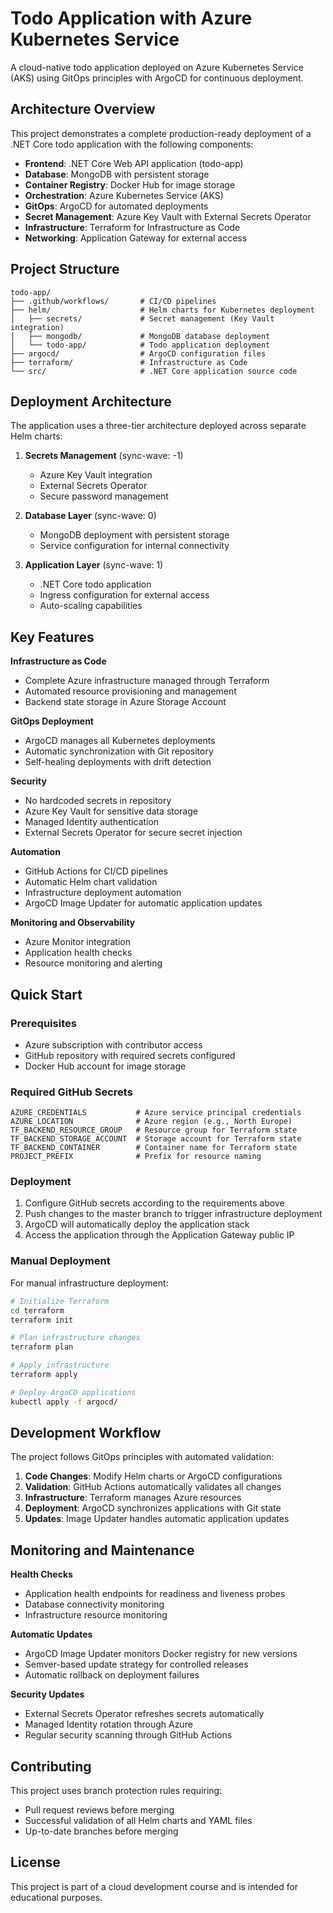 # Todo Application with Azure Kubernetes Service

A cloud-native todo application deployed on Azure Kubernetes Service (AKS) using GitOps principles with ArgoCD for continuous deployment.

## Architecture Overview

This project demonstrates a complete production-ready deployment of a .NET Core todo application with the following components:

- **Frontend**: .NET Core Web API application (todo-app)
- **Database**: MongoDB with persistent storage
- **Container Registry**: Docker Hub for image storage
- **Orchestration**: Azure Kubernetes Service (AKS)
- **GitOps**: ArgoCD for automated deployments
- **Secret Management**: Azure Key Vault with External Secrets Operator
- **Infrastructure**: Terraform for Infrastructure as Code
- **Networking**: Application Gateway for external access

## Project Structure

```
todo-app/
├── .github/workflows/       # CI/CD pipelines
├── helm/                    # Helm charts for Kubernetes deployment
│   ├── secrets/             # Secret management (Key Vault integration)
│   ├── mongodb/             # MongoDB database deployment
│   └── todo-app/            # Todo application deployment
├── argocd/                  # ArgoCD configuration files
├── terraform/               # Infrastructure as Code
└── src/                     # .NET Core application source code
```

## Deployment Architecture

The application uses a three-tier architecture deployed across separate Helm charts:

1. **Secrets Management** (sync-wave: -1)
   - Azure Key Vault integration
   - External Secrets Operator
   - Secure password management

2. **Database Layer** (sync-wave: 0)
   - MongoDB deployment with persistent storage
   - Service configuration for internal connectivity

3. **Application Layer** (sync-wave: 1)
   - .NET Core todo application
   - Ingress configuration for external access
   - Auto-scaling capabilities

## Key Features

**Infrastructure as Code**
- Complete Azure infrastructure managed through Terraform
- Automated resource provisioning and management
- Backend state storage in Azure Storage Account

**GitOps Deployment**
- ArgoCD manages all Kubernetes deployments
- Automatic synchronization with Git repository
- Self-healing deployments with drift detection

**Security**
- No hardcoded secrets in repository
- Azure Key Vault for sensitive data storage
- Managed Identity authentication
- External Secrets Operator for secure secret injection

**Automation**
- GitHub Actions for CI/CD pipelines
- Automatic Helm chart validation
- Infrastructure deployment automation
- ArgoCD Image Updater for automatic application updates

**Monitoring and Observability**
- Azure Monitor integration
- Application health checks
- Resource monitoring and alerting

## Quick Start

### Prerequisites

- Azure subscription with contributor access
- GitHub repository with required secrets configured
- Docker Hub account for image storage

### Required GitHub Secrets

```
AZURE_CREDENTIALS           # Azure service principal credentials
AZURE_LOCATION              # Azure region (e.g., North Europe)
TF_BACKEND_RESOURCE_GROUP   # Resource group for Terraform state
TF_BACKEND_STORAGE_ACCOUNT  # Storage account for Terraform state
TF_BACKEND_CONTAINER        # Container name for Terraform state
PROJECT_PREFIX              # Prefix for resource naming
```

### Deployment

1. Configure GitHub secrets according to the requirements above
2. Push changes to the master branch to trigger infrastructure deployment
3. ArgoCD will automatically deploy the application stack
4. Access the application through the Application Gateway public IP

### Manual Deployment

For manual infrastructure deployment:

```bash
# Initialize Terraform
cd terraform
terraform init

# Plan infrastructure changes
terraform plan

# Apply infrastructure
terraform apply

# Deploy ArgoCD applications
kubectl apply -f argocd/
```

## Development Workflow

The project follows GitOps principles with automated validation:

1. **Code Changes**: Modify Helm charts or ArgoCD configurations
2. **Validation**: GitHub Actions automatically validates all changes
3. **Infrastructure**: Terraform manages Azure resources
4. **Deployment**: ArgoCD synchronizes applications with Git state
5. **Updates**: Image Updater handles automatic application updates

## Monitoring and Maintenance

**Health Checks**
- Application health endpoints for readiness and liveness probes
- Database connectivity monitoring
- Infrastructure resource monitoring

**Automatic Updates**
- ArgoCD Image Updater monitors Docker registry for new versions
- Semver-based update strategy for controlled releases
- Automatic rollback on deployment failures

**Security Updates**
- External Secrets Operator refreshes secrets automatically
- Managed Identity rotation through Azure
- Regular security scanning through GitHub Actions

## Contributing

This project uses branch protection rules requiring:
- Pull request reviews before merging
- Successful validation of all Helm charts and YAML files
- Up-to-date branches before merging

## License

This project is part of a cloud development course and is intended for educational purposes.